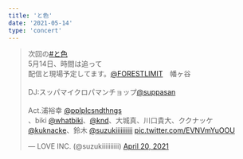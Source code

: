 ```yaml
---
title: 'と色'
date: '2021-05-14'
type: 'concert'
---
```


<blockquote class="twitter-tweet"><p lang="ja" dir="ltr">次回の<a href="https://twitter.com/hashtag/%E3%81%A8%E8%89%B2?src=hash&amp;ref_src=twsrc%5Etfw">#と色</a><br>5月14日、時間は追って<br>配信と現場予定してます。<a href="https://twitter.com/FORESTLIMIT?ref_src=twsrc%5Etfw">@FORESTLIMIT</a>　幡ヶ谷<br><br>DJ:スッパマイクロパマンチョップ<a href="https://twitter.com/suppasan?ref_src=twsrc%5Etfw">@suppasan</a><br><br>Act.浦裕幸 <a href="https://twitter.com/pplplcsndthngs?ref_src=twsrc%5Etfw">@pplplcsndthngs</a><br>、biki <a href="https://twitter.com/whatbiki?ref_src=twsrc%5Etfw">@whatbiki</a>、<a href="https://twitter.com/knd?ref_src=twsrc%5Etfw">@knd</a>、大城真、川口貴大、ククナッケ <a href="https://twitter.com/kuknacke?ref_src=twsrc%5Etfw">@kuknacke</a>、鈴木 <a href="https://twitter.com/suzukiiiiiiiiii?ref_src=twsrc%5Etfw">@suzukiiiiiiiiii</a> <a href="https://t.co/EVNVmYuOOU">pic.twitter.com/EVNVmYuOOU</a></p>&mdash; LOVE INC. (@suzukiiiiiiiiii) <a href="https://twitter.com/suzukiiiiiiiiii/status/1384504210717175813?ref_src=twsrc%5Etfw">April 20, 2021</a></blockquote> <script async src="https://platform.twitter.com/widgets.js" charset="utf-8"></script>